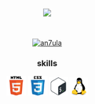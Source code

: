 <!--h1 align="center">hi. i'm an7ula-codes!</h1> <h3 align="center">a passionate newbie from the earth.</h3--> <br> <p align="center"> <img src="https://img.icons8.com/stickers/2x/grey.png" align="center" width="144px"> </p> <br> <!--h3 align="center">contact</h3> <p align="center"> <a href="mailto:anjulameegalla@gmail.com?subject=Hi%2C%20Anjula." target="blank"> <b> anjulameegalla {at} gmail {dot} com </a> </p> <p align="center"> <a href="https://twitter.com/an7ula" target="blank"> <img align="center" src="https://img.icons8.com/color/2x/twitter.png" alt="twitter" width="43" /> </a> </p--> <p align="center"> <a href="https://twitter.com/an7ula" target="blank"><img src="https://img.shields.io/twitter/follow/an7ula?logo=twitter&style=for-the-badge" alt="an7ula" /></a> </p> <h3 align="center">skills</h3> <p align="center"> <img src="https://raw.githubusercontent.com/devicons/devicon/master/icons/html5/html5-original-wordmark.svg" alt="html5" width="40"/> <img src="https://raw.githubusercontent.com/devicons/devicon/master/icons/css3/css3-original-wordmark.svg" alt="css3" width="40"/> <img src="https://raw.githubusercontent.com/devicons/devicon/master/icons/bash/bash-original.svg" alt="bash" width="38"/> <img src="https://raw.githubusercontent.com/devicons/devicon/master/icons/linux/linux-original.svg" alt="linux" width="37"/> </p> <!--1lineofcode-->
